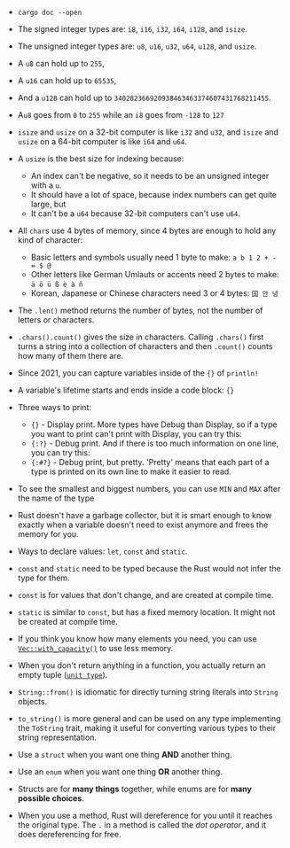 - `cargo doc --open`

- The signed integer types are: `i8`, `i16`, `i32`, `i64`, `i128`, and `isize`.

- The unsigned integer types are: `u8`, `u16`, `u32`, `u64`, `u128`, and `usize`.

- A `u8` can hold up to `255`,
- A `u16` can hold up to `65535`,
- And a `u128` can hold up to `340282366920938463463374607431768211455`.
- A`u8` goes from `0` to `255` while an `i8` goes from `-128` to `127`
- `isize` and `usize` on a 32-bit computer is like `i32` and `u32`, and `isize` and `usize` on a 64-bit computer is like `i64` and `u64`.

- A `usize` is the best size for indexing because:

  - An index can't be negative, so it needs to be an unsigned integer with a `u`.
  - It should have a lot of space, because index numbers can get quite large, but
  - It can't be a `u64` because 32-bit computers can't use `u64`.

- All `char`s use 4 bytes of memory, since 4 bytes are enough to hold any kind of character:

  - Basic letters and symbols usually need 1 byte to make: `a b 1 2 + - = $ @`
  - Other letters like German Umlauts or accents need 2 bytes to make: `ä ö ü ß è à ñ`
  - Korean, Japanese or Chinese characters need 3 or 4 bytes: `国 안 녕`

- The `.len()` method returns the number of bytes, not the number of letters or characters.

- `.chars().count()` gives the size in characters. Calling `.chars()` first turns a string into a collection of characters and then `.count()` counts how many of them there are.

- Since 2021, you can capture variables inside of the `{}` of `println!`
- A variable's lifetime starts and ends inside a code block: `{}`
- Three ways to print:
  - `{}` - Display print. More types have Debug than Display, so if a type you want to print can't print with Display, you can try this:
  - `{:?}` - Debug print. And if there is too much information on one line, you can try this:
  - `{:#?}` - Debug print, but pretty. 'Pretty' means that each part of a type is printed on its own line to make it easier to read.
- To see the smallest and biggest numbers, you can use `MIN` and `MAX` after the name of the type
- Rust doesn't have a garbage collector, but it is smart enough to know exactly when a variable doesn't need to exist anymore and frees the memory for you.
- Ways to declare values: `let`, `const` and `static`.
- `const` and `static` need to be typed because the Rust would not infer the type for them.
- `const` is for values that don't change, and are created at compile time.
- `static` is similar to `const`, but has a fixed memory location. It might not be created at compile time.
- If you think you know how many elements you need, you can use [`Vec::with_capacity()`](https://doc.rust-lang.org/std/vec/struct.Vec.html#method.with_capacity) to use less memory.
- When you don't return anything in a function, you actually return an empty tuple ([`unit type`](https://doc.rust-lang.org/beta/std/primitive.unit.html)).
- `String::from()` is idiomatic for directly turning string literals into `String` objects.
- `to_string()` is more general and can be used on any type implementing the `ToString` trait, making it useful for converting various types to their string representation.
- Use a `struct` when you want one thing **AND** another thing.
- Use an `enum` when you want one thing **OR** another thing.
- Structs are for **many things** together, while enums are for **many possible choices**.
- When you use a method, Rust will dereference for you until it reaches the original type. The `.` in a method is called the _dot operator_, and it does dereferencing for free.
